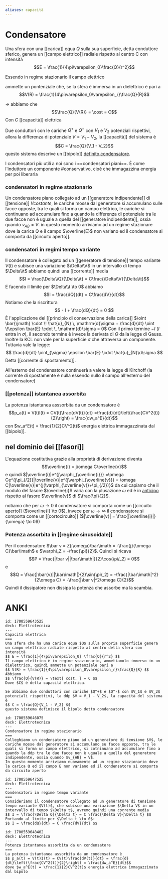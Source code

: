 ```yaml
---
aliases: capacità
---
```



# Condensatore
Una sfera con una [[carica]] equa $Q$ sulla sua superficie, detta conduttore sferico, genera un [[campo elettrico]] radiale rispetto al centro C con intensità
$$E = \frac{1}{4\pi\varepsilon_0}\frac{Q}{r^2}$$

Essendo in regime stazionario il campo elettrico 
 
 ammette un pontenziale  che, se la sfera è immersa in un dielettrico  è pari a
$$V(R) = \frac{1}{4\pi\varepsilon_0\varepsilon_r}\frac{Q}{R}$$

=> abbiamo che 
$$\frac{Q}{V(R)} = \cost = C$$ 
Con $C$ [[capacità]] elettrica

Due conduttori con le cariche $Q^+$ e $Q^-$ con $V_1$ e $V_2$ potenziali rispettivi, allora la differenza di potenziale $V = V_1 - V_2$, la [[capacità]] del sistema è
$$C = \frac{Q}{V_1 - V_2}$$ questo sistema descrive un [[bipolo]] <u>definito condensatore</u>.

I condensatori più utili a noi sono i ==condensatori piani==.
È come l'induttore un componente #conservativo, cioè che immagazzina energia per poi liberarla

### condensatori in regime stazionario
Un condensatore piano collegato ad un [[generatore indipendente]] di [[tensione]] $V costante$, le cariche mosse dal generatore si accumulano sulle facce opposte, tra le quali si forma un campo elettrico, le cariche si continuano ad accumulare fino a quando la differenza di potenziale tra le due facce non è uguale a quella del [[generatore indipendente]], ossia quando $v_{AB} = V$. in questo momento arriviamo ad un regime stazionare dove la carica Q e il campo $\overline{E}$ non variano ed il condensatore si comporta da [[circuito aperto]].

### condensatori in regimi tempo variante
Il condensatore è collegato ad un [[generatore di tensione]] tempo variante $V(t)$ e subisce una variazione $\Delta\\V$ in un intervallo di tempo $\Delta\\t$ abbiamo quindi una [[corrente]] media $$I = \frac{\Delta\\Q}{\Delta\\t} = C\frac{\Delta\\V}{\Delta\\t}$$
E facendo il limite per $\Delta\\t \to 0$ abbiamo
$$I = \frac{dQ}{dt} = C\frac{dV}{dt}$$
Notiamo che la riscrittura
$$ - I + \frac{dQ}{dt} = 0 $$
È l'applicazione del [[principio di conservazione della carica]] $\oint \bar{\jmath} \cdot \! \hat{u}_{N} \, \mathrm{d}\sigma + \frac{d}{dt} \oint   \!\epsilon \bar{E} \cdot \, \mathrm{d}\sigma = 0$
Con il primo termine $- I$ ($I$ entra in $\sigma$), il secondo termine è invece la derivata di $Q$ dalla legge di Gauss.
Inoltre la KCL non vale per la superficie $\sigma$ che attraversa un componente. Tuttavia vale la legge:
$$ \frac{d}{dt} \oint_{\sigma} \epsilon \bar{E} \cdot \hat{u}_{N}\d\sigma  $$
Detta [[corrente di spostamento]].

All'esterno del condensatore continuerà a valere la legge di Kirchoff (la corrente di spostamente è nulla essendo nullo il campo all'esterno del condensatore)

### [[potenza]] istantanea assorbita
La potenza istantanea asssorbita da un condensatore è
$$p_a(t) = V(t)I(t) = CV(t)\frac{dV(t)}{dt} =\frac{d}{dt}\left(\frac{CV^2(t)}{2}\right) = \frac{dw_a^E}{dt}$$
con $w_a^E(t) = \frac{1}{2}CV^2(t)$ energia elettrica immagazzinata dal [[bipolo]]. 
 

## nel dominio dei [[fasori]]
L'equazione costitutiva grazie alla proprietà di derivazione diventa 
$$\overline{i} = j\omega C\overline{v}$$
e quindi $|\overline{i}|e^{j\varphi_{\overline{i}}} =\omega Ce^{j\pi_{/2}}|\overline{v}|e^{j\varphi_{\overline{v}}} = \omega C|\overline{v}|e^{j(\varphi_{\overline{v}}+\pi_{/2})}$ da cui capiamo che il modulo del fasore $\overline{i}$ varia con la plusazione $\omega$ ed è in <u>anticipo</u> rispetto al fasore $\overline{v}$ di $\frac{\pi}{2}$.

notiamo che per $\omega \to 0$ il condensatore si comporta come un [[circuito aperto]] ($\overline{i} \to 0$), invece per $\omega \to \infty$ il condensatore si comporta come un [[cortocircuito]] ($|\overline{v}| = \frac{|\overline{i}|}{\omega} \to 0$)

### Potenza assorbita in [[regime sinusoidale]]
Per il condensatore $\bar v = Z(j\omega)\bar\imath = -\frac{j}{\omega C}\bar\imath$ e $\varphi_Z = -\frac{\pi}{2}$. Quindi si ricava
$$P = \frac{|\bar v||\bar\imath|}{2}\cos(\pi/_2) = 0$$
e
$$Q = \frac{|\bar{v}||\bar\imath|}{2}\sin(\pi/_2) = -\frac{|\bar\imath|^2}{2\omega C} = -\frac{|\bar v|^2\omega C}{2}$$
Quindi il dissipatore non dissipa la potenza che assorbe ma la scambia.

# ANKI

```anki
id: 1700559643525
deck: Elettrotecnica
---
Capacità elettrica
===
Una sfera che ha una carica equa $Q$ sulla propria superficie genera un campo elettrico radiale rispetto al centro della sfera con intensità
$$ E = \frac{1}{4\pi\varepsilon_0} \frac{Q}{r^2} $$
Il campo elettrico è in regime stazionario, ammetiamolo immerso in un dielettrico, quindi ammette un potenziale pari a
$$ V(R) = \frac{1}{4\pi\varepsilon_0\varepsilon_r}\frac{Q}{R} $$
Abbiamo 
$$ \frac{Q}{V(R)} = \text{ cost. } = C $$
Dove $C$ è detta capacità elettrica.

Se abbiamo due conduttori con cariche $Q^+$ e $Q^-$ con $V_1$ e $V_2$ potenziali rispettivi, la ddp $V = V_1 - V_2$, la capacità del sistema è
$$ C = \frac{Q}{V_1 - V_2} $$
questo sistema definisce il bipolo detto condensatore
```
```anki
id: 1700559646075
deck: Elettrotecnica
---
Condensatore in regime stazionario
===
Colleghiamo un condensatore piano ad un generatore di tensione $V$, le cariche mosse dal generatore si accumulano su facce opposte, tra le quali si forma un campo elettrico, si cotninuano ad accumulare fino a quando la ddp tra le due facce non è uguale a quella del generatore indipendente, ossia quando $v_{AB} = V$.
In questo momento arriviamo nuovamente ad un regime stazionario dove la carica Q ed il campo E non variano ed il condensatore si comporta da circuito aperto
```



```anki
id: 1700559647525
deck: Elettrotecnica
---
Condensatori in regime tempo variante
===
Consideriamo il condensatore collegato ad un generatore di tensione tempo variante $V(t)$, che subisce una variazione $\Delta V$ in un intervallo di tempo $\Delta t$, avremo quindi una corrente media
$$ I = \frac{\Delta Q}{\Delta t} = C \frac{\Delta V}{\Delta t} $$
Portando al limite per $\Delta t \to 0$:
$$ I = \frac{dQ}{dt} = C \frac{dV}{dt} $$
```


```anki
id: 1700559648402
deck: Elettrotecnica
---
Potenza istantanea assorbita da un condensatore
===
La potenza istantanea assorbita da un condensatore è
$$ p_a(t) = V(t)I(t) = CV(t)\frac{dV(t)}{dt} = \frac{d}{dt}\left(\frac{CV^2(t)}{2}\right) = \frac{dw_a^E}{dt}$$
dove $w_a^E(t) = \frac{1}{2}CV^2(t)$ energia elettrica immagazzinata dal bipolo 
```
